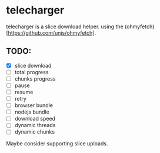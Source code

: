 # telecharger

telecharger is a slice download helper. using the (ohmyfetch)[https://github.com/unjs/ohmyfetch].

## TODO: 

- [x] slice download
- [ ] total progress
- [ ] chunks progress
- [ ] pause
- [ ] resume
- [ ] retry
- [ ] browser bundle
- [ ] nodejs bundle
- [ ] download speed
- [ ] dynamic threads
- [ ] dynamic chunks

Maybe consider supporting slice uploads.